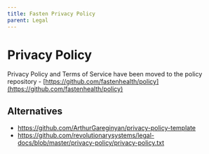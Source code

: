 ```yaml
---
title: Fasten Privacy Policy
parent: Legal
---
```


# Privacy Policy
Privacy Policy and Terms of Service have been moved to the policy repository - [https://github.com/fastenhealth/policy](https://github.com/fastenhealth/policy)

## Alternatives
- https://github.com/ArthurGareginyan/privacy-policy-template
- https://github.com/revolutionarysystems/legal-docs/blob/master/privacy-policy/privacy-policy.txt

